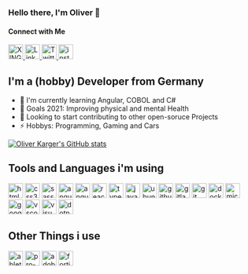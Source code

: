 
### Hello there, I'm Oliver 👋

#### Connect with Me
<a href="https://www.xing.com/profile/Oliver_Karger3/cv">
	<img src="https://simpleicons.org/icons/xing.svg" width="30px" 	height="30px" alt="XING" />
</a>
<a href="https://www.linkedin.com/in/oliver-karger-7b100a20a">
	<img src="https://simpleicons.org/icons/linkedin.svg" width="30px" height="30px" alt="LinkedIn" />
</a>
<a href="https://twitter.com/OliverKarger">
	<img src="https://simpleicons.org/icons/twitter.svg" width="30px" height="30px" alt="Twitter" />
</a>
<a href="https://instagram.com/oliverkarger">
	<img src="https://simpleicons.org/icons/instagram.svg" width="30px" height="30px" alt="instagram" />
</a>

## I'm a (hobby) Developer from Germany

 - 🌱 I'm currently learning Angular, COBOL and C#
 - 🥅 Goals 2021: Improving physical and mental Health
 - 👯 Looking to start contributing to other open-soruce Projects
 - ⚡ Hobbys: Programming, Gaming and Cars

[![Oliver Karger's GitHub stats](https://github-readme-stats.vercel.app/api?username=oliverkarger)](https://github.com/anuraghazra/github-readme-stats)

## Tools and Languages i'm using

<img src="https://simpleicons.org/icons/html5.svg" width="30px" height="30px" alt="html" />
<img src="https://simpleicons.org/icons/css3.svg" width="30px" height="30px" alt="css3" />
<img src="https://simpleicons.org/icons/sass.svg" width="30px" height="30px" alt="sass" />
<img src="https://simpleicons.org/icons/angular.svg" width="30px" height="30px" alt="angular" />
<img src="https://simpleicons.org/icons/angularuniversal.svg" width="30px" height="30px" alt="angular-universal" />
<img src="https://simpleicons.org/icons/react.svg" width="30px" height="30px" alt="react" />
<img src="https://simpleicons.org/icons/typescript.svg" width="30px" height="30px" alt="typescript" />
<img src="https://simpleicons.org/icons/javascript.svg" width="30px" height="30px" alt="javascript" />
<img src="https://simpleicons.org/icons/ubuntu.svg" width="30px" height="30px" alt="ubuntu" />
<img src="https://simpleicons.org/icons/github.svg" width="30px" height="30px" alt="github" />
<img src="https://simpleicons.org/icons/gitlab.svg" width="30px" height="30px" alt="gitlab" />
<img src="https://simpleicons.org/icons/git.svg" width="30px" height="30px" alt="git" />
<img src="https://simpleicons.org/icons/docker.svg" width="30px" height="30px" alt="docker" />
<img src="https://simpleicons.org/icons/microsoftazure.svg" width="30px" height="30px" alt="microsoft-azure" />
<img src="https://simpleicons.org/icons/googlecloud.svg" width="30px" height="30px" alt="google-cloud" />
<img src="https://simpleicons.org/icons/visualstudiocode.svg" width="30px" height="30px" alt="vscode" />
<img src="https://simpleicons.org/icons/visualstudio.svg" width="30px" height="30px" alt="visual-studio" />
<img src="https://simpleicons.org/icons/dotnet.svg" width="30px" height="30px" alt="dotnet" />

## Other Things i use

<img src="https://simpleicons.org/icons/abletonlive.svg" width="30px" height="30px" alt="ableton-live" />
<img src="https://simpleicons.org/icons/protools.svg" width="30px" height="30px" alt="pro-tools" />
<img src="https://simpleicons.org/icons/adobecreativecloud.svg" width="30px" height="30px" alt="adobe-creative-cloud" />
<img src="https://simpleicons.org/icons/fortinet.svg" width="30px" height="30px" alt="fortinet" />